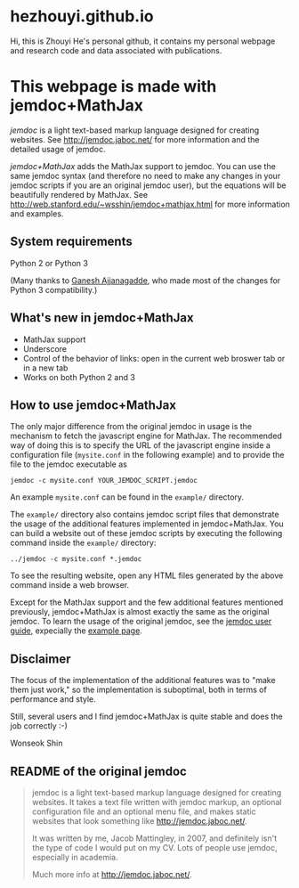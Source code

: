 # hezhouyi.github.io

Hi, this is Zhouyi He's personal github, it contains my personal webpage and research code and data associated with publications.


This webpage is made with jemdoc+MathJax
==============
*jemdoc* is a light text-based markup language designed for creating websites.  See http://jemdoc.jaboc.net/ for more information and the detailed usage of jemdoc.

*jemdoc+MathJax* adds the MathJax support to jemdoc.  You can use the same jemdoc syntax (and therefore no need to make any changes in your jemdoc scripts if you are an original jemdoc user), but the equations will be beautifully rendered by MathJax.  See http://web.stanford.edu/~wsshin/jemdoc+mathjax.html for more information and examples. 

System requirements
-------------------
Python 2 or Python 3

(Many thanks to [Ganesh Ajjanagadde](http://www.mit.edu/~gajjanag/), who made most of the changes for Python 3 compatibility.)

What's new in jemdoc+MathJax
----------------------------
- MathJax support
- Underscore
- Control of the behavior of links: open in the current web broswer tab or in a new tab
- Works on both Python 2 and 3

How to use jemdoc+MathJax
-------------------------
The only major difference from the original jemdoc in usage is the mechanism to fetch the javascript engine for MathJax.  The recommended way of doing this is to specify the URL of the javascript engine inside a configuration file (`mysite.conf` in the following example) and to provide the file to the jemdoc executable as

	jemdoc -c mysite.conf YOUR_JEMDOC_SCRIPT.jemdoc

An example `mysite.conf` can be found in the `example/` directory.  

The `example/` directory also contains jemdoc script files that demonstrate the usage of the additional features implemented in jemdoc+MathJax.  You can build a website out of these jemdoc scripts by executing the following command inside the `example/` directory:

	../jemdoc -c mysite.conf *.jemdoc
	
To see the resulting website, open any HTML files generated by the above command inside a web browser.

Except for the MathJax support and the few additional features mentioned previously, jemdoc+MathJax is almost exactly the same as the original jemdoc.  To learn the usage of the original jemdoc, see the [jemdoc user guide](http://jemdoc.jaboc.net/using.html), expecially the [example page](http://jemdoc.jaboc.net/example.html).

Disclaimer
----------
The focus of the implementation of the additional features was to "make them just work," so the implementation is suboptimal, both in terms of performance and style.  

Still, several users and I find jemdoc+MathJax is quite stable and does the job correctly :-)

Wonseok Shin

README of the original jemdoc
-----------------------------
> jemdoc is a light text-based markup language designed for creating websites. It
> takes a text file written with jemdoc markup, an optional configuration file and
> an optional menu file, and makes static websites that look something like
> http://jemdoc.jaboc.net/.
> 
> It was written by me, Jacob Mattingley, in 2007, and definitely isn't the type
> of code I would put on my CV. Lots of people use jemdoc, especially in academia.
> 
> Much more info at http://jemdoc.jaboc.net/.

